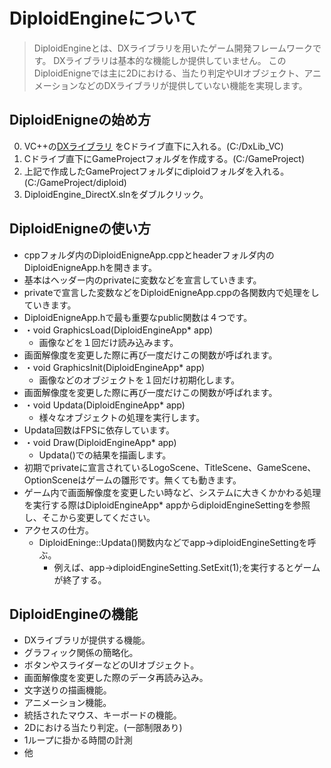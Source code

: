 # DiploidEngineについて
>DiploidEngineとは、DXライブラリを用いたゲーム開発フレームワークです。
>DXライブラリは基本的な機能しか提供していません。
>このDiploidEnigneでは主に2Dにおける、当たり判定やUIオブジェクト、アニメーションなどのDXライブラリが提供していない機能を実現します。

## DiploidEnigneの始め方
0. VC++の[DXライブラリ](https://dxlib.xsrv.jp/index.html) をCドライブ直下に入れる。(C:/DxLib_VC)
1. Cドライブ直下にGameProjectフォルダを作成する。(C:/GameProject)
2. 上記で作成したGameProjectフォルダにdiploidフォルダを入れる。(C:/GameProject/diploid)
3. DiploidEngine_DirectX.slnをダブルクリック。

## DiploidEnigneの使い方
- cppフォルダ内のDiploidEnigneApp.cppとheaderフォルダ内のDiploidEnigneApp.hを開きます。
- 基本はヘッダー内のprivateに変数などを宣言していきます。
- privateで宣言した変数などをDiploidEnigneApp.cppの各関数内で処理をしていきます。
- DiploidEnigneApp.hで最も重要なpublic関数は４つです。
- ・void GraphicsLoad(DiploidEngineApp* app)
  - 画像などを１回だけ読み込みます。
- 画面解像度を変更した際に再び一度だけこの関数が呼ばれます。
- ・void GraphicsInit(DiploidEngineApp* app)
  - 画像などのオブジェクトを１回だけ初期化します。
- 画面解像度を変更した際に再び一度だけこの関数が呼ばれます。
- ・void Updata(DiploidEngineApp* app)
   - 様々なオブジェクトの処理を実行します。
- Updata回数はFPSに依存しています。
- ・void Draw(DiploidEngineApp* app)
  - Updata()での結果を描画します。
- 初期でprivateに宣言されているLogoScene、TitleScene、GameScene、OptionSceneはゲームの雛形です。無くても動きます。
- ゲーム内で画面解像度を変更したい時など、システムに大きくかかわる処理を実行する際はDiploidEngineApp* appからdiploidEngineSettingを参照し、そこから変更してください。
- アクセスの仕方。
  - DiploidEninge::Updata()関数内などでapp->diploidEngineSettingを呼ぶ。
    - 例えば、app->diploidEngineSetting.SetExit(1);を実行するとゲームが終了する。

## DiploidEngineの機能
- DXライブラリが提供する機能。
- グラフィック関係の簡略化。
- ボタンやスライダーなどのUIオブジェクト。
- 画面解像度を変更した際のデータ再読み込み。
- 文字送りの描画機能。
- アニメーション機能。
- 統括されたマウス、キーボードの機能。
- 2Dにおける当たり判定。(一部制限あり)
- 1ループに掛かる時間の計測
- 他